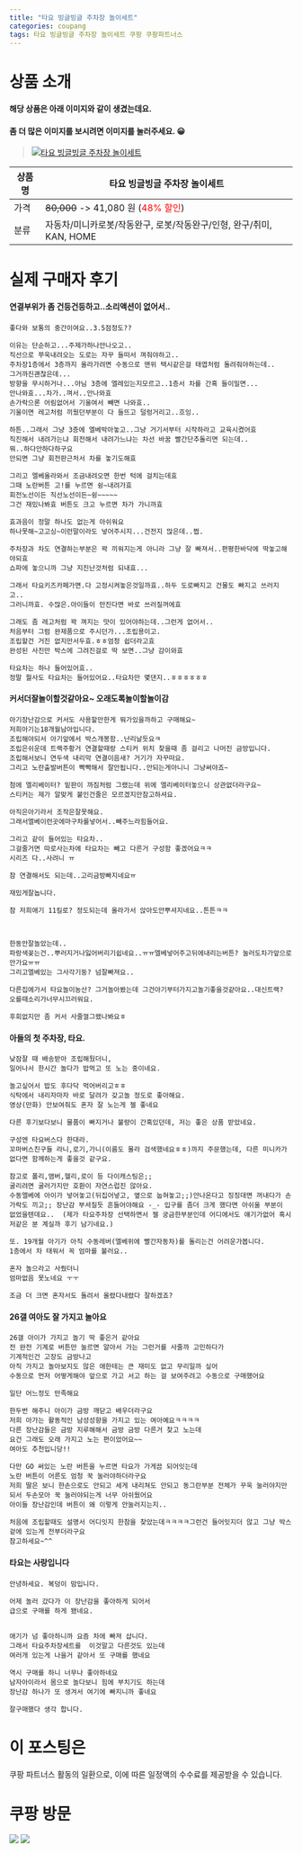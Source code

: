 ```yaml
---
title: "타요 빙글빙글 주차장 놀이세트"
categories: coupang
tags: 타요 빙글빙글 주차장 놀이세트 쿠팡 쿠팡파트너스
---
```

# 상품 소개
#### 해당 상품은 아래 이미지와 같이 생겼는데요. 
#### 좀 더 많은 이미지를 보시려면 이미지를 눌러주세요. 😀
> [![타요 빙글빙글 주차장 놀이세트](https://static.coupangcdn.com/image/affiliate/banner/87e937cdd93d660cbaa1723462cfe1d0@2x.jpg)](https://coupa.ng/bO3ZkP)

상품명 | 타요 빙글빙글 주차장 놀이세트
-------|-------
가격 | ~~80,000~~ -> 41,080 원 (<span style="color:red">48% 할인</span>)
분류 | 자동차/미니카로봇/작동완구, 로봇/작동완구/인형, 완구/취미, KAN, HOME

# 실제 구매자 후기

####    연결부위가 좀 건등건등하고..소리액션이 없어서..
    좋다와 보통의 중간이여요..3.5점정도??
    
    이유는 단순하고...주제가하나안나오고..
    직선으로 쭈욱내려오는 도로는 자꾸 들떠서 껴줘야하고..
    주차장1층에서 3층까지 올라가려면 수동으로 맨위 택시같은걸 태엽처럼 돌려줘야하는데..
    그거까진괜찮은데...
    방향을 무시하거나...아님 3층에 엘레있는지모르고..1층서 차를 간혹 들이밀면...
    안나와효...차가..껴서..안나와효
    손가락으론 어림없어서 기울여서 빼면 나와효..
    기울이면 레고처럼 끼웠던부분이 다 들뜨고 덜렁거리고..흐잉..
    
    하튼..그래서 그냥 3층에 엘베박아놓고..그냥 거기서부터 시작하라고 교육시켰어효
    직진해서 내려가는냐 회전해서 내려가느냐는 차선 바꿈 빨간단추돌리면 되는데..
    뭐..하다안하다하구요
    안되면 그냥 회전판근처서 차를 놓기도해효
    
    그리고 엘베올라와서 조금내려오면 한번 턱에 걸치는데효
    그때 노란버튼 고!를 누르면 슁~내려가효
    회전노선이든 직선노선이든~슁~~~~~
    그건 재밌나봐효 버튼도 크고 누르면 차가 가니까효
    
    효과음이 정말 하나도 없는게 아쉬워요
    하나못해~고고싱~이런말이라도 넣어주시지...건전지 많은데..쩝.
    
    주차장과 차도 연결하는부분은 꽉 끼워지는게 아니라 그냥 잘 빠져서..편평한바닥에 딱놓고해야되효
    쇼파에 놓으니까 그냥 지진난것처럼 되내효...
    
    그래서 타요키즈카페가면.다 고정시켜놓은것일까효..하두 도로빠지고 건물도 빠지고 쓰러지고..
    그러니까효. 수많은.아이들이 만진다면 바로 쓰러질꺼에효
    
    그래도 좀 레고처럼 꽉 껴지는 맛이 있어야하는데..그런게 없어서..
    처음부터 그럼 완제품으로 주시던가...조립용이고.
    조립할건 거진 없지만서두효.ㅎㅎ엄청 쉽더라고효
    완성된 사진만 박스에 그려진걸로 딱 보면..그냥 감이와효
    
    타요차는 하나 들어있어효..
    정말 뭘사도 타요차는 들어있어요..타요차만 몇댄지..ㅎㅎㅎㅎㅎㅎ

####    커서더잘놀이할것같아요~ 오래도록놀이할놀이감
    아기장난감으로 커서도 사용할만한게 뭐가있을까하고 구매해요~
    저희아기는18개월남아입니다.
    조립해야되서 아기앞에서 박스개봉함..난리날듯요ㅋ
    조립은쉬운데 트랙주황거 연결할때랑 스티커 위치 찾을때 좀 걸리고 나머진 금방입니다.
    조립해서보니 연두색 내리막 연결이음새? 거기가 자꾸떠요.
    그리고 노란출발버튼이 빡빡해서 잘안됩니다..안되는게아니니 그냥써야죠~ 
    
    첨에 엘리베이터? 밑판이 까짐처럼 그랬는데 위에 엘리베이터놓으니 상관없더라구요~ 
    스티커는 제가 알맞게 붙인건줄은 모르겠지만참고하셔요.
    
    아직은아기라서 조작은잘못해요.
    그래서엘베이런곳에마구차를넣어서..빼주느라힘들어요.
    
    그리고 같이 들어있는 타요차..
    그걸줄거면 따로사는차에 타요차는 빼고 다른거 구성함 좋겠어요ㅋㅋ
    시리즈 다..사려니 ㅠ
    
    참 연결해서도 되는데..고리금방빠지네요ㅠ
    
    재밌게잘놉니다.
    
    참 저희애기 11킬로? 정도되는데 올라가서 앉아도안뿌셔지네요..튼튼ㅋㅋ
    
    
    
    한동안잘놀았는데..
    파랑색꽂는건..뿌러지거나잃어버리기쉽네요..ㅠㅠ엘베넣어주고뒤에내리는버튼? 눌러도차가앞으로안가요ㅠㅠ
    그리고엘베있는 그사각기둥? 넘잘빠져요..
    
    다른집에가서 타요놀이농산? 그거놀아봤는데 그건아기부터가지고놀기좋을것같아요..대신트랙? 오를때소리가너무시끄러워요.
    
    후회없지만 좀 커서 사줄껄그랬나봐요ㅎ

####    아들의 첫 주차장, 타요.
    낮잠잘 때 배송받아 조립해뒀더니,
    일어나서 한시간 놀다가 밥먹고 또 노는 중이네요.
    
    놀고싶어서 밥도 후다닥 먹어버리고ㅎㅎ
    식탁에서 내리자마자 바로 달려가 갖고놀 정도로 좋아해요.
    영상(만화) 안보여줘도 혼자 잘 노는게 젤 좋네요
    
    다른 후기보다보니 물품이 빠지거나 불량이 간혹있던데, 저는 좋은 상품 받았네요.
    
    구성엔 타요버스다 한대라.
    꼬마버스친구들 라니,로기,가니(이름도 몰라 검색했네요ㅎㅎ)까지 주문했는데, 다른 미니카가 없다면 함께하는게 좋을것 같구요. 
    
    참고로 폴리,앰버,헬리,로이 등 다이캐스팅은;;
    굴리려면 굴러가지만 호환이 자연스럽진 않아요.
    수동엘베에 아이가 넣어놓고(뒤집어넣고, 옆으로 눕혀놓고;;)안나온다고 징징대면 꺼내다가 손가락도 끼고;; 장난감 부셔질듯 흔들어야해요 -_- 입구를 좀더 크게 했다면 아쉬울 부분이 없었을텐데요..  (제가 타요주차장 선택하면서 젤 궁금한부분인데 어디에서도 얘기가없어 혹시 저같은 분 계실까 후기 남기네요.)
    
    또. 19개월 아기가 아직 수동레버(엘베위에 빨간자동차)를 돌리는건 어려운가봅니다.
    1층에서 차 태워서 꼭 엄마를 불러요..
    
    혼자 놀으라고 사줬더니
    엄마없음 못노네요 ㅜㅜ
    
    조금 더 크면 혼자서도 돌려서 올렸다내렸다 잘하겠죠?

####    26갤 여아도 잘 가지고 놀아요
    26갤 아이가 가지고 놀기 딱 좋은거 같아요
    전 완전 기계로 버튼만 눌르면 알아서 가는 그런거를 사줄까 고민하다가
    기계적인건 고장도 금방나고
    아직 가지고 놀아보지도 않은 애한테는 큰 재미도 없고 무리일까 싶어
    수동으로 먼저 어떻게해야 앞으로 가고 서고 하는 걸 보여주려고 수동으로 구매했어요
    
    일단 어느정도 만족해요
    
    한두번 해주니 아이가 금방 깨닫고 배우더라구요
    저희 아가는 활동적인 남성성향을 가지고 있는 여아예요ㅋㅋㅋㅋ
    다른 장난감들은 금방 지루해해서 금방 금방 다른거 찾고 노는데
    요건 그래도 오래 가지고 노는 편이었어요~~
    여아도 추천입니당!!
    
    다만 GO 써있는 노란 버튼을 누르면 타요가 가게끔 되어잇는데
    노란 버튼이 어른도 엄청 꾹 눌러야하더라구요
    저희 딸은 보니 한손으로도 안되고 세게 내리쳐도 안되고 동그란부분 전체가 꾸욱 눌러야지만되서 두손모아 꾹 눌러야되는게 너무 아쉬웠어요
    아이들 장난감인데 버튼이 왜 이렇게 안눌러지는지..
    
    처음에 조립할때도 설명서 어디잇지 한참을 찾았는데ㅋㅋㅋㅋ그런건 들어잇지더 않고 그냥 박스 겉에 있는게 전부더라구요
    참고하세요~^^

####    타요는 사랑입니다
    안녕하세요. 복덩이 맘입니다. 
    
    어제 놀러 갔다가 이 장난감을 좋아하게 되어서 
    급으로 구매를 하게 됐네요. 
    
    
    애기가 넘 좋아하니까 요즘 차에 빠져 삽니다. 
    그래서 타요주차장세트를  이것말고 다른것도 있는데 
    여러개 있는게 나을거 같아서 또 구매를 했네요 
    
    역시 구매를 하니 너무나 좋아하네요
    남자아이라서 몸으로 놀다보니 힘에 부치기도 하는데
    장난감 하나가 또 생겨서 여기에 빠지니까 좋네요
    
    잘구매했다 생각 합니다.

# 이 포스팅은
쿠팡 파트너스 활동의 일환으로, 이에 따른 일정액의 수수료를 제공받을 수 있습니다.

# 쿠팡 방문
[![](https://ads-partners.coupang.com/banners/404218?subId=&traceId=V0-301-bae0f72e5e59e45f-I404218&w=728&h=90)](https://coupa.ng/bOXH5d)
[![](https://ads-partners.coupang.com/banners/404240?subId=&traceId=V0-301-371ae01f4226dec2-I404240&w=728&h=90)](https://coupa.ng/bOXIeg)

